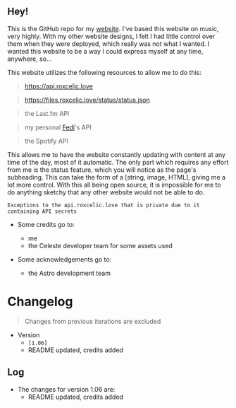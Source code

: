 ## Hey!

This is the GitHub repo for my [website](https://roxcelic.love). I've based this website on music, very highly. With my other website designs, I felt I had little control over them when they were deployed, which really was not what I wanted. I wanted this website to be a way I could express myself at any time, anywhere, so...

This website utilizes the following resources to allow me to do this:
> https://api.roxcelic.love

> https://files.roxcelic.love/status/status.json

> the Last.fm API

> my personal [Fedi](https://fedi.roxcelic.love)'s API

> the Spotify API

This allows me to have the website constantly updating with content at any time of the day, most of it automatic. The only part which requires any effort from me is the status feature, which you will notice as the page's subheading. This can take the form of a [string, image, HTML], giving me a lot more control. With this all being open source, it is impossible for me to do anything sketchy that any other website would not be able to do.

`Exceptions to the api.roxcelic.love that is private due to it containing API secrets`

* Some credits go to:
    - me
    - the Celeste developer team for some assets used

* Some acknowledgements go to:
    - the Astro development team

# Changelog

> Changes from previous iterations are excluded

* Version
  - `[1.06]`
  - README updated, credits added

## Log

* The changes for version 1.06 are:
    - README updated, credits added
